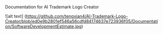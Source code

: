 Documentation for AI Trademark Logo Creator


![alt text] (https://github.com/tengxian4/AI-Trademark-Logo-Creator/blob/ed0e9b2801ef546a56cdfd84174637e723936f05/Documentation/SoftwareDevelopmentEstimate.jpg)

